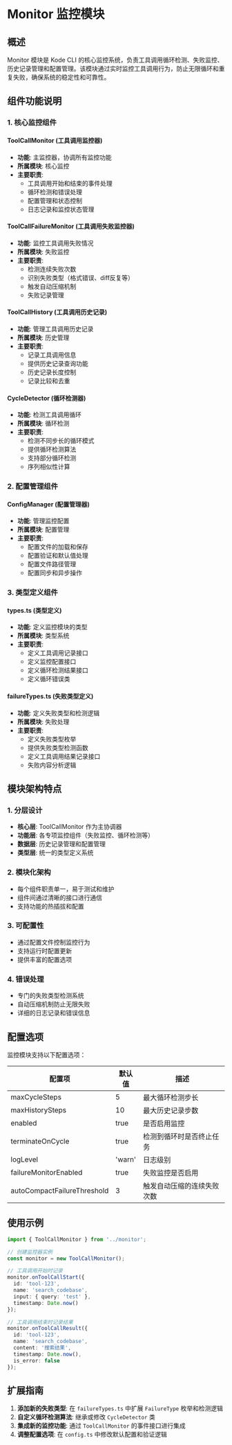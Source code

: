 # Monitor 监控模块

## 概述

Monitor 模块是 Kode CLI 的核心监控系统，负责工具调用循环检测、失败监控、历史记录管理和配置管理。该模块通过实时监控工具调用行为，防止无限循环和重复失败，确保系统的稳定性和可靠性。

## 组件功能说明

### 1. 核心监控组件

#### ToolCallMonitor (工具调用监控器)
- **功能**: 主监控器，协调所有监控功能
- **所属模块**: 核心监控
- **主要职责**:
  - 工具调用开始和结束的事件处理
  - 循环检测和错误处理
  - 配置管理和状态控制
  - 日志记录和监控状态管理

#### ToolCallFailureMonitor (工具调用失败监控器)
- **功能**: 监控工具调用失败情况
- **所属模块**: 失败监控
- **主要职责**:
  - 检测连续失败次数
  - 识别失败类型（格式错误、diff反复等）
  - 触发自动压缩机制
  - 失败记录管理

#### ToolCallHistory (工具调用历史记录)
- **功能**: 管理工具调用历史记录
- **所属模块**: 历史管理
- **主要职责**:
  - 记录工具调用信息
  - 提供历史记录查询功能
  - 历史记录长度控制
  - 记录比较和去重

#### CycleDetector (循环检测器)
- **功能**: 检测工具调用循环
- **所属模块**: 循环检测
- **主要职责**:
  - 检测不同步长的循环模式
  - 提供循环检测算法
  - 支持部分循环检测
  - 序列相似性计算

### 2. 配置管理组件

#### ConfigManager (配置管理器)
- **功能**: 管理监控配置
- **所属模块**: 配置管理
- **主要职责**:
  - 配置文件的加载和保存
  - 配置验证和默认值处理
  - 配置文件路径管理
  - 配置同步和异步操作

### 3. 类型定义组件

#### types.ts (类型定义)
- **功能**: 定义监控模块的类型
- **所属模块**: 类型系统
- **主要职责**:
  - 定义工具调用记录接口
  - 定义监控配置接口
  - 定义循环检测结果接口
  - 定义循环错误类

#### failureTypes.ts (失败类型定义)
- **功能**: 定义失败类型和检测逻辑
- **所属模块**: 失败处理
- **主要职责**:
  - 定义失败类型枚举
  - 提供失败类型检测函数
  - 定义工具调用结果记录接口
  - 失败内容分析逻辑

## 模块架构特点

### 1. 分层设计
- **核心层**: ToolCallMonitor 作为主协调器
- **功能层**: 各专项监控组件（失败监控、循环检测等）
- **数据层**: 历史记录管理和配置管理
- **类型层**: 统一的类型定义系统

### 2. 模块化架构
- 每个组件职责单一，易于测试和维护
- 组件间通过清晰的接口进行通信
- 支持功能的热插拔和配置

### 3. 可配置性
- 通过配置文件控制监控行为
- 支持运行时配置更新
- 提供丰富的配置选项

### 4. 错误处理
- 专门的失败类型检测系统
- 自动压缩机制防止无限失败
- 详细的日志记录和错误信息

## 配置选项

监控模块支持以下配置选项：

| 配置项 | 默认值 | 描述 |
|--------|--------|------|
| maxCycleSteps | 5 | 最大循环检测步长 |
| maxHistorySteps | 10 | 最大历史记录步数 |
| enabled | true | 是否启用监控 |
| terminateOnCycle | true | 检测到循环时是否终止任务 |
| logLevel | 'warn' | 日志级别 |
| failureMonitorEnabled | true | 失败监控是否启用 |
| autoCompactFailureThreshold | 3 | 触发自动压缩的连续失败次数 |

## 使用示例

```typescript
import { ToolCallMonitor } from '../monitor';

// 创建监控器实例
const monitor = new ToolCallMonitor();

// 工具调用开始时记录
monitor.onToolCallStart({
  id: 'tool-123',
  name: 'search_codebase',
  input: { query: 'test' },
  timestamp: Date.now()
});

// 工具调用结束时记录结果
monitor.onToolCallResult({
  id: 'tool-123',
  name: 'search_codebase',
  content: '搜索结果',
  timestamp: Date.now(),
  is_error: false
});
```

## 扩展指南

1. **添加新的失败类型**: 在 `failureTypes.ts` 中扩展 `FailureType` 枚举和检测逻辑
2. **自定义循环检测算法**: 继承或修改 `CycleDetector` 类
3. **集成新的监控功能**: 通过 `ToolCallMonitor` 的事件接口进行集成
4. **调整配置选项**: 在 `config.ts` 中修改默认配置和验证逻辑
